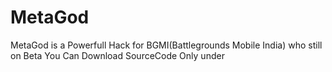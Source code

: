 # MetaGod
MetaGod is a Powerfull Hack for BGMI(Battlegrounds Mobile India) who still on Beta You Can Download SourceCode Only under 
